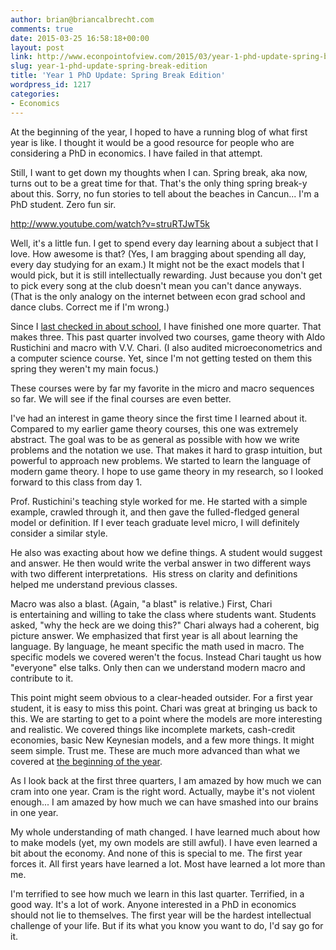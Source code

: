 ```yaml
---
author: brian@briancalbrecht.com
comments: true
date: 2015-03-25 16:58:18+00:00
layout: post
link: http://www.econpointofview.com/2015/03/year-1-phd-update-spring-break-edition/
slug: year-1-phd-update-spring-break-edition
title: 'Year 1 PhD Update: Spring Break Edition'
wordpress_id: 1217
categories:
- Economics
---
```


At the beginning of the year, I hoped to have a running blog of what first year is like. I thought it would be a good resource for people who are considering a PhD in economics. I have failed in that attempt.

Still, I want to get down my thoughts when I can. Spring break, aka now, turns out to be a great time for that. That's the only thing spring break-y about this. Sorry, no fun stories to tell about the beaches in Cancun... I'm a PhD student. Zero fun sir.

http://www.youtube.com/watch?v=struRTJwT5k

Well, it's a little fun. I get to spend every day learning about a subject that I love. How awesome is that? (Yes, I am bragging about spending all day, every day studying for an exam.) It might not be the exact models that I would pick, but it is still intellectually rewarding. Just because you don't get to pick every song at the club doesn't mean you can't dance anyways. (That is the only analogy on the internet between econ grad school and dance clubs. Correct me if I'm wrong.)

Since I [last checked in about school](http://www.econpointofview.com/2014/12/one-semester-in-an-economics-phd/), I have finished one more quarter. That makes three. This past quarter involved two courses, game theory with Aldo Rustichini and macro with V.V. Chari. (I also audited microeconometrics and a computer science course. Yet, since I'm not getting tested on them this spring they weren't my main focus.)<!-- more -->

These courses were by far my favorite in the micro and macro sequences so far. We will see if the final courses are even better.

I've had an interest in game theory since the first time I learned about it. Compared to my earlier game theory courses, this one was extremely abstract. The goal was to be as general as possible with how we write problems and the notation we use. That makes it hard to grasp intuition, but powerful to approach new problems. We started to learn the language of modern game theory. I hope to use game theory in my research, so I looked forward to this class from day 1.

Prof. Rustichini's teaching style worked for me. He started with a simple example, crawled through it, and then gave the fulled-fledged general model or definition. If I ever teach graduate level micro, I will definitely consider a similar style.

He also was exacting about how we define things. A student would suggest and answer. He then would write the verbal answer in two different ways with two different interpretations.  His stress on clarity and definitions helped me understand previous classes.

Macro was also a blast. (Again, "a blast" is relative.) First, Chari is entertaining and willing to take the class where students want. Students asked, "why the heck are we doing this?" Chari always had a coherent, big picture answer. We emphasized that first year is all about learning the language. By language, he meant specific the math used in macro. The specific models we covered weren't the focus. Instead Chari taught us how "everyone" else talks. Only then can we understand modern macro and contribute to it.

This point might seem obvious to a clear-headed outsider. For a first year student, it is easy to miss this point. Chari was great at bringing us back to this. We are starting to get to a point where the models are more interesting and realistic. We covered things like incomplete markets, cash-credit economies, basic New Keynesian models, and a few more things. It might seem simple. Trust me. These are much more advanced than what we covered at [the beginning of the year](http://www.econpointofview.com/2015/03/what-football-taught-me-about-phd-economics/).

As I look back at the first three quarters, I am amazed by how much we can cram into one year. Cram is the right word. Actually, maybe it's not violent enough... I am amazed by how much we can have smashed into our brains in one year.

My whole understanding of math changed. I have learned much about how to make models (yet, my own models are still awful). I have even learned a bit about the economy. And none of this is special to me. The first year forces it. All first years have learned a lot. Most have learned a lot more than me.

I'm terrified to see how much we learn in this last quarter. Terrified, in a good way. It's a lot of work. Anyone interested in a PhD in economics should not lie to themselves. The first year will be the hardest intellectual challenge of your life. But if its what you know you want to do, I'd say go for it.
